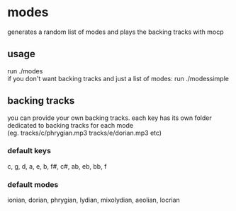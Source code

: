 # modes
generates a random list of modes and plays the backing tracks with mocp
## usage
run ./modes\
if you don't want backing tracks and just a list of modes: run ./modessimple
## backing tracks
you can provide your own backing tracks. each key has its own folder dedicated to backing tracks for each mode\
(eg. tracks/c/phrygian.mp3 tracks/e/dorian.mp3 etc) 
### default keys
c, g, d, a, e, b, f#, c#, ab, eb, bb, f
### default modes
ionian, dorian, phrygian, lydian, mixolydian, aeolian, locrian

